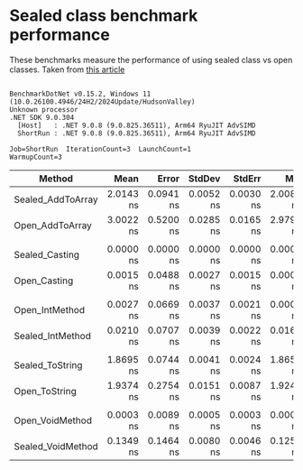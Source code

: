 # Sealed class benchmark performance

These benchmarks measure the performance of using sealed class vs open classes. Taken from [this article](https://code-maze.com/improve-performance-sealed-classes-dotnet/)

```

BenchmarkDotNet v0.15.2, Windows 11 (10.0.26100.4946/24H2/2024Update/HudsonValley)
Unknown processor
.NET SDK 9.0.304
  [Host]   : .NET 9.0.8 (9.0.825.36511), Arm64 RyuJIT AdvSIMD
  ShortRun : .NET 9.0.8 (9.0.825.36511), Arm64 RyuJIT AdvSIMD

Job=ShortRun  IterationCount=3  LaunchCount=1  
WarmupCount=3  

```
| Method            | Mean      | Error     | StdDev    | StdErr    | Min       | Max       | Op/s                | Gen0   | Allocated |
|------------------ |----------:|----------:|----------:|----------:|----------:|----------:|--------------------:|-------:|----------:|
| Sealed_AddToArray | 2.0143 ns | 0.0941 ns | 0.0052 ns | 0.0030 ns | 2.0085 ns | 2.0182 ns |       496,438,969.7 | 0.0057 |      24 B |
| Open_AddToArray   | 3.0022 ns | 0.5200 ns | 0.0285 ns | 0.0165 ns | 2.9798 ns | 3.0343 ns |       333,087,384.2 | 0.0057 |      24 B |
|                   |           |           |           |           |           |           |                     |        |           |
| Sealed_Casting    | 0.0000 ns | 0.0000 ns | 0.0000 ns | 0.0000 ns | 0.0000 ns | 0.0000 ns |            Infinity |      - |         - |
| Open_Casting      | 0.0015 ns | 0.0488 ns | 0.0027 ns | 0.0015 ns | 0.0000 ns | 0.0046 ns |   647,560,604,696.0 |      - |         - |
|                   |           |           |           |           |           |           |                     |        |           |
| Open_IntMethod    | 0.0027 ns | 0.0669 ns | 0.0037 ns | 0.0021 ns | 0.0005 ns | 0.0069 ns |   371,100,374,645.7 |      - |         - |
| Sealed_IntMethod  | 0.0210 ns | 0.0707 ns | 0.0039 ns | 0.0022 ns | 0.0166 ns | 0.0241 ns |    47,678,489,078.1 |      - |         - |
|                   |           |           |           |           |           |           |                     |        |           |
| Sealed_ToString   | 1.8695 ns | 0.0744 ns | 0.0041 ns | 0.0024 ns | 1.8652 ns | 1.8733 ns |       534,893,233.4 |      - |         - |
| Open_ToString     | 1.9374 ns | 0.2754 ns | 0.0151 ns | 0.0087 ns | 1.9244 ns | 1.9539 ns |       516,168,164.0 |      - |         - |
|                   |           |           |           |           |           |           |                     |        |           |
| Open_VoidMethod   | 0.0003 ns | 0.0089 ns | 0.0005 ns | 0.0003 ns | 0.0000 ns | 0.0008 ns | 3,559,365,162,430.9 |      - |         - |
| Sealed_VoidMethod | 0.1349 ns | 0.1464 ns | 0.0080 ns | 0.0046 ns | 0.1258 ns | 0.1411 ns |     7,415,596,737.6 |      - |         - |
